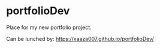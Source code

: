 # portfolioDev
Place for my new portfolio project.

Can be lunched by: 
https://xaaza007.github.io/portfolioDev/
